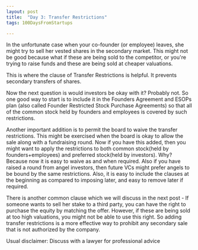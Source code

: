 ```yaml
---
layout: post
title:  "Day 3: Transfer Restrictions"
tags: 100DaysFromStartups

---
```


In the unfortunate case when your co-founder (or employee) leaves, she might try to sell her vested shares in the secondary market. This might not be good because what if these are being sold to the competitor, or you're trying to raise funds and these are being sold at cheaper valuations.

This is where the clause of Transfer Restrictions is helpful. It prevents secondary transfers of shares.

Now the next question is would investors be okay with it? Probably not.
So one good way to start is to include it in the Founders Agreement and ESOPs plan (also called Founder Restricted Stock Purchase Agreements) so that all of the common stock held by founders and employees is covered by such restrictions.

Another important addition is to permit the board to waive the transfer restrictions. This might be exercised when the board is okay to allow the sale along with a fundraising round. Now if you have this added, then you might want to apply the restrictions to both common stock(held by founders+employees) and preferred stock(held by investors). Why? Because now it is easy to waive as and when required. Also if you have raised a round from angel investors, then future VCs might prefer angels to be bound by the same restrictions. Also, it is easy to include the clauses at the beginning as compared to imposing later, and easy to remove later if required.

There is another common clause which we will discuss in the next post - If someone wants to sell her stake to a third party, you can have the right to purchase the equity by matching the offer. However, if these are being sold at too high valuations, you might not be able to use this right. So adding transfer restrictions is a more effective way to prohibit any secondary sale that is not authorized by the company.

Usual disclaimer: Discuss with a lawyer for professional advice

